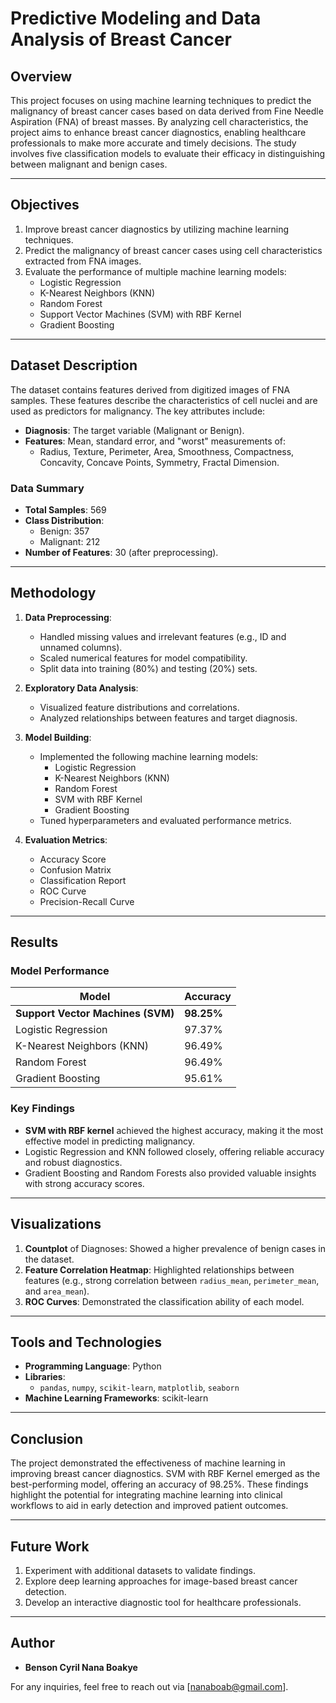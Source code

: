 # Predictive Modeling and Data Analysis of Breast Cancer

## Overview

This project focuses on using machine learning techniques to predict the malignancy of breast cancer cases based on data derived from Fine Needle Aspiration (FNA) of breast masses. 
By analyzing cell characteristics, the project aims to enhance breast cancer diagnostics, enabling healthcare professionals to make more accurate and timely decisions. 
The study involves five classification models to evaluate their efficacy in distinguishing between malignant and benign cases.

---

## Objectives

1. Improve breast cancer diagnostics by utilizing machine learning techniques.
2. Predict the malignancy of breast cancer cases using cell characteristics extracted from FNA images.
3. Evaluate the performance of multiple machine learning models:
   - Logistic Regression
   - K-Nearest Neighbors (KNN)
   - Random Forest
   - Support Vector Machines (SVM) with RBF Kernel
   - Gradient Boosting

---

## Dataset Description

The dataset contains features derived from digitized images of FNA samples. These features describe the characteristics of cell nuclei and are used as predictors for malignancy. The key attributes include:

- **Diagnosis**: The target variable (Malignant or Benign).
- **Features**: Mean, standard error, and "worst" measurements of:
  - Radius, Texture, Perimeter, Area, Smoothness, Compactness, Concavity, Concave Points, Symmetry, Fractal Dimension.

### Data Summary

- **Total Samples**: 569
- **Class Distribution**:
  - Benign: 357
  - Malignant: 212
- **Number of Features**: 30 (after preprocessing).

---

## Methodology

1. **Data Preprocessing**:
   - Handled missing values and irrelevant features (e.g., ID and unnamed columns).
   - Scaled numerical features for model compatibility.
   - Split data into training (80%) and testing (20%) sets.

2. **Exploratory Data Analysis**:
   - Visualized feature distributions and correlations.
   - Analyzed relationships between features and target diagnosis.

3. **Model Building**:
   - Implemented the following machine learning models:
     - Logistic Regression
     - K-Nearest Neighbors (KNN)
     - Random Forest
     - SVM with RBF Kernel
     - Gradient Boosting
   - Tuned hyperparameters and evaluated performance metrics.

4. **Evaluation Metrics**:
   - Accuracy Score
   - Confusion Matrix
   - Classification Report
   - ROC Curve
   - Precision-Recall Curve

---

## Results

### Model Performance

| Model                          | Accuracy  |
|--------------------------------|-----------|
| **Support Vector Machines (SVM)** | **98.25%** |
| Logistic Regression            | 97.37%    |
| K-Nearest Neighbors (KNN)      | 96.49%    |
| Random Forest                  | 96.49%    |
| Gradient Boosting              | 95.61%    |

### Key Findings

- **SVM with RBF kernel** achieved the highest accuracy, making it the most effective model in predicting malignancy.
- Logistic Regression and KNN followed closely, offering reliable accuracy and robust diagnostics.
- Gradient Boosting and Random Forests also provided valuable insights with strong accuracy scores.

---

## Visualizations

1. **Countplot** of Diagnoses: Showed a higher prevalence of benign cases in the dataset.
2. **Feature Correlation Heatmap**: Highlighted relationships between features (e.g., strong correlation between `radius_mean`, `perimeter_mean`, and `area_mean`).
3. **ROC Curves**: Demonstrated the classification ability of each model.

---

## Tools and Technologies

- **Programming Language**: Python
- **Libraries**:
  - `pandas`, `numpy`, `scikit-learn`, `matplotlib`, `seaborn`
- **Machine Learning Frameworks**: scikit-learn

---

## Conclusion

The project demonstrated the effectiveness of machine learning in improving breast cancer diagnostics. 
SVM with RBF Kernel emerged as the best-performing model, offering an accuracy of 98.25%. 
These findings highlight the potential for integrating machine learning into clinical workflows to aid in early detection and improved patient outcomes.

---

## Future Work

1. Experiment with additional datasets to validate findings.
2. Explore deep learning approaches for image-based breast cancer detection.
3. Develop an interactive diagnostic tool for healthcare professionals.

---

## Author

- **Benson Cyril Nana Boakye**

For any inquiries, feel free to reach out via [nanaboab@gmail.com].
